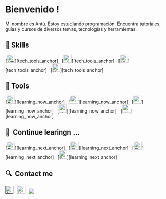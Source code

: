 # Bienvenido ! 

Mi nombre es Antú. Estoy estudiando programación. Encuentra tutoriales, guías y cursos de diversos temas, tecnologías y herramientas. 

## 📖 Skills

<a name="learning-now"></a>

[<img src="https://img.shields.io/badge/HTML5-E34F26?style=for-the-badge&logo=html5&logoColor=white" alt="HTML5 logo" title="HTML5" height="25" />][tech_tools_anchor]
&nbsp;
[<img src="https://img.shields.io/badge/Python-3776AB?style=for-the-badge&logo=python&logoColor=white" alt="git logo" title="git" height="25" />][tech_tools_anchor]
&nbsp;
[<img src="https://img.shields.io/badge/Markdown-000000?style=for-the-badge&logo=markdown&logoColor=white" alt="Visual Studio Code logo" title="Visual Studio Code" height="25" />][tech_tools_anchor]
&nbsp;
[<img src="https://img.shields.io/badge/CSS3-1572B6?style=for-the-badge&logo=css3&logoColor=white" alt="Visual Studio Code logo" title="Visual Studio Code" height="25" />][tech_tools_anchor]
&nbsp;

<a name="learning-next"></a>

## 💾 Tools

[<img src="https://img.shields.io/badge/Arduino_IDE-00979D?style=for-the-badge&logo=arduino&logoColor=white" alt="Firebase logo" title="Firebase" height="25" />][learning_now_anchor]
&nbsp;
[<img src="https://img.shields.io/badge/PyCharm-000000.svg?&style=for-the-badge&logo=PyCharm&logoColor=white" alt="styled-components logo" title="styled-components" height="25" />][learning_now_anchor]
&nbsp;
[<img src="https://img.shields.io/badge/Visual_Studio_Code-0078D4?style=for-the-badge&logo=visual%20studio%20code&logoColor=white" alt="styled-components logo" title="styled-components" height="25" />][learning_now_anchor]
&nbsp;
[<img src="https://img.shields.io/badge/powershell-5391FE?style=for-the-badge&logo=powershell&logoColor=white" alt="styled-components logo" title="styled-components" height="25" />][learning_now_anchor]
&nbsp;
[<img src="https://img.shields.io/badge/GIT-E44C30?style=for-the-badge&logo=git&logoColor=white" alt="styled-components logo" title="styled-components" height="25" />][learning_now_anchor]
&nbsp;

## 👾  Continue learingn ...

[<img src="https://img.shields.io/badge/JavaScript-F7DF1E?style=for-the-badge&logo=javascript&logoColor=black" alt="Flutter logo" title="Flutter" height="25" />][learning_next_anchor]
&nbsp;
[<img src="https://img.shields.io/badge/Django-092E20?style=for-the-badge&logo=django&logoColor=white" alt="Flutter logo" title="Flutter" height="25" />][learning_next_anchor]
&nbsp;
[<img src="https://img.shields.io/badge/MySQL-00000F?style=for-the-badge&logo=mysql&logoColor=white" alt="Flutter logo" title="Flutter" height="25" />][learning_next_anchor]
&nbsp;
[<img src="https://img.shields.io/badge/Arduino_IDE-00979D?style=for-the-badge&logo=arduino&logoColor=white" alt="Flutter logo" title="Flutter" height="25" />][learning_next_anchor]
&nbsp;

## 🔍  Contact me

[<img src="https://img.shields.io/badge/Instagram-E4405F?style=for-the-badge&logo=instagram&logoColor=white" alt="Stack Overflow logo" title="Stack Overflow" height="25" />]()
&nbsp;
[<img src="https://img.shields.io/badge/Udemy-EC5252?style=for-the-badge&logo=Udemy&logoColor=white" alt="LinkedIn logo" title="LinkedIn" height="25" />](https://www.udemy.com/user/antu-30/)
&nbsp;
[<img src="https://img.shields.io/badge/YouTube-FF0000?style=for-the-badge&logo=youtube&logoColor=white" />](https://www.youtube.com/channel/UCBYbGS810wBAI7QOtw0yk_A)
&nbsp;
